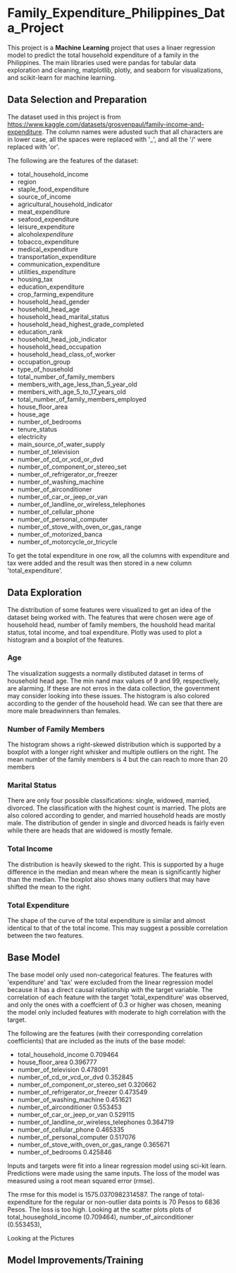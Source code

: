 # Family_Expenditure_Philippines_Data_Project

This project is a **Machine Learning** project that uses a linaer regression model to predict the total household expenditure of a family in the Philippines. The main libraries used were pandas for tabular data exploration and cleaning, matplotlib, plotly, and seaborn for visualizations, and scikit-learn for machine learning.

## Data Selection and Preparation

The dataset used in this project is from https://www.kaggle.com/datasets/grosvenpaul/family-income-and-expenditure. The column names were adusted such that all characters are in lower case, all the spaces were replaced with '\_', and all the '/' were replaced with 'or'.

The following are the features of the dataset:

- total_household_income
- region
- staple_food_expenditure
- source_of_income
- agricultural_household_indicator
- meat_expenditure
- seafood_expenditure
- leisure_expenditure
- alcohol*expenditure*
- tobacco_expenditure
- medical_expenditure
- transportation_expenditure
- communication_expenditure
- utilities_expenditure
- housing_tax
- education_expenditure
- crop_farming_expenditure
- household_head_gender
- household_head_age
- household_head_marital_status
- household_head_highest_grade_completed
- education_rank
- household_head_job_indicator
- household_head_occupation
- household_head_class_of_worker
- occupation_group
- type_of_household
- total_number_of_family_members
- members_with_age_less_than_5_year_old
- members_with_age_5_to_17_years_old
- total_number_of_family_members_employed
- house_floor_area
- house_age
- number_of_bedrooms
- tenure_status
- electricity
- main_source_of_water_supply
- number_of_television
- number_of_cd_or_vcd_or_dvd
- number_of_component_or_stereo_set
- number_of_refrigerator_or_freezer
- number_of_washing_machine
- number_of_airconditioner
- number_of_car_or_jeep_or_van
- number_of_landline_or_wireless_telephones
- number_of_cellular_phone
- number_of_personal_computer
- number_of_stove_with_oven_or_gas_range
- number_of_motorized_banca
- number_of_motorcycle_or_tricycle

To get the total expenditure in one row, all the columns with expenditure and tax were added and the result was then stored in a new column 'total_expenditure'.

## Data Exploration

The distribution of some features were visualized to get an idea of the dataset being worked with. The features that were chosen were age of household head, number of family members, the houshold head marital status, total income, and toal expenditure. Plotly was used to plot a histogram and a boxplot of the features.

### Age

<insert pics>

The visualization suggests a normally distibuted dataset in terms of household head age. The min nand max values of 9 and 99, respectively, are alarming. If these are not erros in the data collection, the government may consider looking into these issues. The histogram is also colored according to the gender of the household head. We can see that there are more male breadwinners than females.

### Number of Family Members

<insert pics>

The histogram shows a right-skewed distribution which is supported by a boxplot with a longer right whisker and multiple outliers on the right. The mean number of the family members is 4 but the can reach to more than 20 members

### Marital Status

<insert pics>

There are only four possible classifications: single, widowed, married, divorced. The classification with the highest count is married. The plots are also colored according to gender, and married household heads are mostly male. The distribution of gender in single and divorced heads is fairly even while there are heads that are widowed is mostly female.

### Total Income

<inset pics>

The distribution is heavily skewed to the right. This is supported by a huge difference in the median and mean where the mean is significantly higher than the median. The boxplot also shows many outliers that may have shifted the mean to the right.

### Total Expenditure

<inset pics>

The shape of the curve of the total expenditure is similar and almost identical to that of the total income. This may suggest a possible correlation between the two features.

## Base Model

The base model only used non-categorical features. The features with 'expenditure' and 'tax' were excluded from the linear regression model because it has a direct causal relationship with the target variable. The correlation of each feature with the target 'total_expenditure' was observed, and only the ones with a coeffcient of 0.3 or higher was chosen, meaning the model only included features with moderate to high correlation with the target.

The following are the features (with their corresponding correlation coefficients) that are included as the inuts of the base model:

- total_household_income                       0.709464
- house_floor_area                             0.396777
- number_of_television                         0.478091
- number_of_cd_or_vcd_or_dvd                   0.352845
- number_of_component_or_stereo_set            0.320662
- number_of_refrigerator_or_freezer            0.473549
- number_of_washing_machine                    0.451621
- number_of_airconditioner                     0.553453
- number_of_car_or_jeep_or_van                 0.529115
- number_of_landline_or_wireless_telephones    0.364719
- number_of_cellular_phone                     0.465335
- number_of_personal_computer                  0.517076
- number_of_stove_with_oven_or_gas_range       0.365671
- number_of_bedrooms                           0.425846

Inputs and targets were fit into a linear regression model using sci-kit learn. Predictions were made using the same inputs. The loss of the model was measured using a root mean squared error (rmse). 

The rmse for this model is 1575.0370982314587. The range of total-expenditure for the regular or non-outlier data points is 70 Pesos to 6836 Pesos. The loss is too high. Looking at the scatter plots plots of total_houseghold_income (0.709464), number_of_airconditioner (0.553453), 

Looking at the Pictures

## Model Improvements/Training

